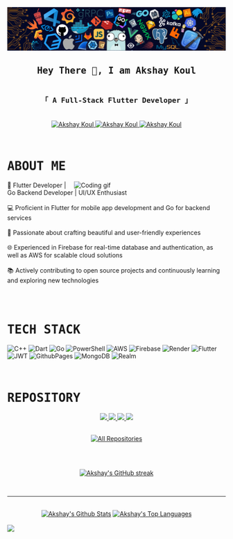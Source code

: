 <img src="/background.png">
<h2 align="center">
        <samp>Hey There 👋, I am
                <b>Akshay Koul</b>
        </samp>
</h2>


<h3 align="center"> 
  <samp>
    <br>
    「 <b> A Full-Stack Flutter Developer</b> 」
    <br>
    <br>
  </samp>
</h3>

<p align="center">
 <a href="https://in.linkedin.com/in/akshay-koul-03b0462b5" target="_blank">
  <img src="https://img.shields.io/badge/LinkedIn-0077B5?style=for-the-badge&logo=linkedin&logoColor=white" alt="Akshay Koul"/>
 </a>
 
 <a href="" target="_blank">
  <img src="https://img.shields.io/badge/Twitter-1DA1F2?style=for-the-badge&logo=twitter&logoColor=white" alt="Akshay Koul"/>
 </a>
 
 <a href="https://mailto:akshaykoul25122001@gmail.com" target="_blank">
  <img src="https://img.shields.io/badge/Gmail-EB562E?&style=for-the-badge&logo=Gmail&logoColor=white" alt="Akshay Koul"/>
  </a>
</p>
<br>


 # <samp>ABOUT ME</samp>
 
 <img align="right" width="350" src="https://user-images.githubusercontent.com/74038190/225813708-98b745f2-7d22-48cf-9150-083f1b00d6c9.gif" alt="Coding gif" />
<p>

📱 Flutter Developer | Go Backend Developer | UI/UX Enthusiast <br><br>
💻 Proficient in Flutter for mobile app development and Go for backend services <br><br>
🎨 Passionate about crafting beautiful and user-friendly experiences <br><br>
🌐 Experienced in Firebase for real-time database and authentication, as well as AWS for scalable cloud solutions <br><br>
📚 Actively contributing to open source projects and continuously learning and exploring new technologies <br><br>

</p>

<br/>

# <samp>TECH STACK</samp>

![C++](https://img.shields.io/badge/c++-%2300599C.svg?style=for-the-badge&logo=c%2B%2B&logoColor=white) ![Dart](https://img.shields.io/badge/dart-%230175C2.svg?style=for-the-badge&logo=dart&logoColor=white) ![Go](https://img.shields.io/badge/go-%2300ADD8.svg?style=for-the-badge&logo=go&logoColor=white) ![PowerShell](https://img.shields.io/badge/PowerShell-%235391FE.svg?style=for-the-badge&logo=powershell&logoColor=white) ![AWS](https://img.shields.io/badge/AWS-%23FF9900.svg?style=for-the-badge&logo=amazon-aws&logoColor=white) ![Firebase](https://img.shields.io/badge/firebase-%23039BE5.svg?style=for-the-badge&logo=firebase) ![Render](https://img.shields.io/badge/Render-%46E3B7.svg?style=for-the-badge&logo=render&logoColor=white) ![Flutter](https://img.shields.io/badge/Flutter-%2302569B.svg?style=for-the-badge&logo=Flutter&logoColor=white) ![JWT](https://img.shields.io/badge/JWT-black?style=for-the-badge&logo=JSON%20web%20tokens) ![GithubPages](https://img.shields.io/badge/github%20pages-121013?style=for-the-badge&logo=github&logoColor=white) ![MongoDB](https://img.shields.io/badge/MongoDB-%234ea94b.svg?style=for-the-badge&logo=mongodb&logoColor=white) ![Realm](https://img.shields.io/badge/Realm-39477F?style=for-the-badge&logo=realm&logoColor=white)

<br/>

# <samp>REPOSITORY</samp>
<div align="center">
       <a href="https://github.com/AKSHAYK0UL/Nex-Social">
               <img src="https://github-readme-stats.vercel.app/api/pin/?username=AKSHAYK0UL&repo=Nex-Social&border_color=238636&bg_color=0D1117&title_color=C9D1D9&text_color=8B949E&icon_color=238636">
       </a>
        <a href="https://github.com/AKSHAYK0UL/NexPlay">
                <img src="https://github-readme-stats.vercel.app/api/pin/?username=AKSHAYK0UL&repo=NexPlay&border_color=238636&bg_color=0D1117&title_color=C9D1D9&text_color=8B949E&icon_color=238636">
        </a>
        <a href="https://github.com/AKSHAYK0UL/Password_Manager">
                <img src="https://github-readme-stats.vercel.app/api/pin/?username=AKSHAYK0UL&repo=Password_Manager&border_color=238636&bg_color=0D1117&title_color=C9D1D9&text_color=8B949E&icon_color=238636">
        </a>
        <a href="https://github.com/AKSHAYK0UL/Nex-Pay">
                <img src="https://github-readme-stats.vercel.app/api/pin/?username=AKSHAYK0UL&repo=Nex-Pay&border_color=238636&bg_color=0D1117&title_color=C9D1D9&text_color=8B949E&icon_color=238636">
        </a>
</div>

<br>

<p align="center">
  <a href="https://github.com/AKSHAYK0UL?tab=repositories" target="_blank"><img alt="All Repositories" title="All Repositories" src="https://img.shields.io/badge/-All%20Repos-238636?style=for-the-badge&logo=koding&logoColor=white"/></a>
</p>

<br>
<br>

<p align="center">
  <a href="https://github.com/AKSHAYK0UL">
    <img src="https://github-readme-streak-stats.herokuapp.com/?user=AKSHAYK0UL&theme=soft-green&border=238636&background=0D1117" alt="Akshay's GitHub streak"/>
  </a>
</p>

<br>
<hr>
<br>

<div align="center"> 
    <a href="https://github.com/AKSHAYK0UL"><img alt="Akshay's Github Stats" src="https://denvercoder1-github-readme-stats.vercel.app/api?username=AKSHAYK0UL&show_icons=true&count_private=true&theme=soft-green&border_color=238636&bg_color=0D1117&title_color=c9d1d9&icon_color=238636" height="192px"/></a>
  <a href="https://github.com/AKSHAYK0UL"><img alt="Akshay's Top Languages" src="https://denvercoder1-github-readme-stats.vercel.app/api/top-langs/?username=AKSHAYK0UL&langs_count=8&layout=compact&theme=soft-green&border_color=238636&bg_color=0D1117&title_color=c9d1d9&icon_color=238636" height="192px"/></a>
  <br/>
</div>
<br>

<img src="https://github-readme-activity-graph.vercel.app/graph?username=AKSHAYK0UL&custom_title=Akshay%20koul's%20GitHub%20Activity%20Graph&bg_color=0D1117&color=238636&line=238636&point=238636&area_color=238636&title_color=c9d1d9&area=true">

